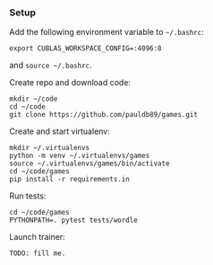 ### Setup

Add the following environment variable to `~/.bashrc`:
```
export CUBLAS_WORKSPACE_CONFIG=:4096:8
```
and `source ~/.bashrc`.

Create repo and download code:
```
mkdir ~/code
cd ~/code
git clone https://github.com/pauldb89/games.git
```

Create and start virtualenv:
```
mkdir ~/.virtualenvs
python -m venv ~/.virtualenvs/games
source ~/.virtualenvs/games/bin/activate
cd ~/code/games
pip install -r requirements.in
```

Run tests:
```
cd ~/code/games
PYTHONPATH=. pytest tests/wordle
```

Launch trainer:
```
TODO: fill me.
```